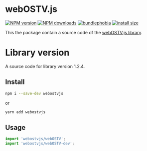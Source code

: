 webOSTV.js
==========
[![NPM version](https://img.shields.io/npm/v/webostvjs.svg?style=flat)](https://www.npmjs.com/package/webostv)
[![NPM downloads](https://img.shields.io/npm/dm/webostvjs.svg?style=flat)](https://www.npmjs.com/package/webostvjs)
[![bundlephobia](https://badgen.net/bundlephobia/minzip/webostvjs)](https://bundlephobia.com/result?p=webostvjs)
[![install size](https://packagephobia.com/badge?p=webostvjs)](https://packagephobia.com/result?p=webostvjs)

This the package contain a source code of the [webOSTV.js library](https://webostv.developer.lge.com/api/webostvjs/intro-webostvjs/).

# Library version
A source code for library version 1.2.4.

## Install
```bash
npm i --save-dev webostvjs
```
or
```bash
yarn add webostvjs
```

## Usage
```javascript
import 'webostvjs/webOSTV';
import 'webostvjs/webOSTV-dev';
```
